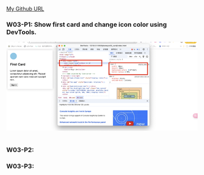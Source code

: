 [My Github URL](https://github.com/zihyinhsu/1131-sweb-demo-22)

### W03-P1: Show first card and change icon color using DevTools.
![alt text](w03-p1.png)
```

```

### W03-P2: 


### W03-P3: 
